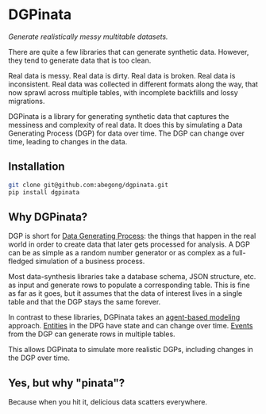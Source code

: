 # DGPinata

*Generate realistically messy multitable datasets.*

There are quite a few libraries that can generate synthetic data. However, they tend to generate data that is too clean.

Real data is messy. Real data is dirty. Real data is broken. Real data is inconsistent. Real data was collected in different formats along the way, that now sprawl across multiple tables, with incomplete backfills and lossy migrations.

DGPinata is a library for generating synthetic data that captures the messiness and complexity of real data. It does this by simulating a Data Generating Process (DGP) for data over time. The DGP can change over time, leading to changes in the data.

## Installation

```bash
git clone git@github.com:abegong/dgpinata.git
pip install dgpinata
```

## Why DGPinata?

DGP is short for [Data Generating Process](https://stats.stackexchange.com/questions/443320/what-does-a-data-generating-process-dgp-actually-mean): the things that happen in the real world in order to create data that later gets processed for analysis. A DGP can be as simple as a random number generator or as complex as a full-fledged simulation of a business process.

Most data-synthesis libraries take a database schema, JSON structure, etc. as input and generate rows to populate a corresponding table. This is fine as far as it goes, but it assumes that the data of interest lives in a single table and that the DGP stays the same forever.

In contrast to these libraries, DGPinata takes an [agent-based modeling](https://en.wikipedia.org/wiki/Agent-based_model) approach. [Entities](core-concepts/entity.md) in the DPG have state and can change over time. [Events](core-concepts/event.md) from the DGP can generate rows in multiple tables.

This allows DGPinata to simulate more realistic DGPs, including changes in the DGP over time.

## Yes, but why "pinata"?

Because when you hit it, delicious data scatters everywhere.